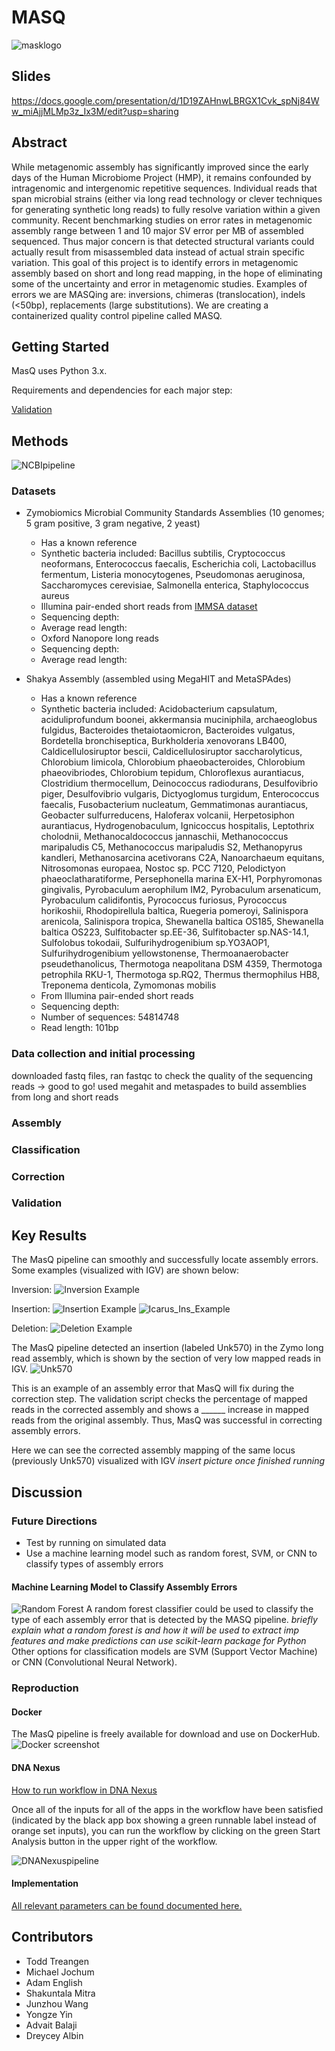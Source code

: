 # MASQ
![masklogo](https://github.com/NCBI-Codeathons/Meta_QC/blob/master/figures/masq_logo.png)

## Slides

https://docs.google.com/presentation/d/1D19ZAHnwLBRGX1Cvk_spNj84Ww_miAjjMLMp3z_Ix3M/edit?usp=sharing

## Abstract
While metagenomic assembly has significantly improved since the early days of the Human Microbiome Project (HMP), it remains confounded by intragenomic and intergenomic repetitive sequences. Individual reads that span microbial strains (either via long read technology or clever techniques for generating synthetic long reads) to fully resolve variation within a given community. Recent benchmarking studies on error rates in metagenomic assembly range between 1 and 10 major SV error per MB of assembled sequenced. Thus major concern is that detected structural variants could actually result from misassembled data instead of actual strain specific variation. This goal of this project is to identify errors in metagenomic assembly based on short and long read mapping, in the hope of eliminating some of the uncertainty and error in metagenomic studies. Examples of errors we are MASQing are: inversions, chimeras (translocation), indels (<50bp), replacements (large substitutions). We are creating a containerized quality control pipeline called MASQ.

## Getting Started
MasQ uses Python 3.x. 

Requirements and dependencies for each major step:

[Validation](https://github.com/NCBI-Codeathons/MASQ/blob/master/validation_workflow/README.md)

## Methods
![NCBIpipeline](https://github.com/NCBI-Codeathons/MASQ/blob/master/workflow10.13.png)

### Datasets
+ Zymobiomics Microbial Community Standards Assemblies (10 genomes; 5 gram positive, 3 gram negative, 2 yeast)
  + Has a known reference
  + Synthetic bacteria included: Bacillus subtilis, Cryptococcus neoformans, Enterococcus faecalis, Escherichia coli, Lactobacillus fermentum, Listeria monocytogenes, Pseudomonas aeruginosa, Saccharomyces cerevisiae, Salmonella enterica, Staphylococcus aureus
  + Illumina pair-ended short reads from [IMMSA dataset](http://ftp-private.ncbi.nlm.nih.gov/nist-immsa/IMMSA/) 
  + Sequencing depth:
  + Average read length:
  + Oxford Nanopore long reads
  + Sequencing depth: 
  + Average read length: 
  
+ Shakya Assembly (assembled using MegaHIT and MetaSPAdes)
  + Has a known reference
  + Synthetic bacteria included: Acidobacterium capsulatum, aciduliprofundum boonei, akkermansia muciniphila, archaeoglobus fulgidus, Bacteroides thetaiotaomicron, Bacteroides vulgatus, Bordetella bronchiseptica, Burkholderia xenovorans LB400, Caldicellulosiruptor bescii, Caldicellulosiruptor saccharolyticus, Chlorobium limicola, Chlorobium phaeobacteroides, Chlorobium phaeovibriodes, Chlorobium tepidum, Chloroflexus aurantiacus, Clostridium thermocellum, Deinococcus radiodurans, Desulfovibrio piger, Desulfovibrio vulgaris, Dictyoglomus turgidum, Enterococcus faecalis, Fusobacterium nucleatum, Gemmatimonas aurantiacus, Geobacter sulfurreducens, Haloferax volcanii, Herpetosiphon aurantiacus, Hydrogenobaculum, Ignicoccus hospitalis, Leptothrix cholodnii, Methanocaldococcus jannaschii, Methanococcus maripaludis C5, Methanococcus maripaludis S2, Methanopyrus kandleri, Methanosarcina acetivorans C2A, Nanoarchaeum equitans, Nitrosomonas europaea, Nostoc sp. PCC 7120, Pelodictyon phaeoclatharatiforme, Persephonella marina EX-H1, Porphyromonas gingivalis, Pyrobaculum aerophilum IM2, Pyrobaculum arsenaticum, Pyrobaculum calidifontis, Pyrococcus furiosus, Pyrococcus horikoshii, Rhodopirellula baltica, Ruegeria pomeroyi, Salinispora arenicola, Salinispora tropica, Shewanella baltica OS185, Shewanella baltica OS223, Sulfitobacter sp.EE-36, Sulfitobacter sp.NAS-14.1, Sulfolobus tokodaii, Sulfurihydrogenibium sp.YO3AOP1, Sulfurihydrogenibium yellowstonense, Thermoanaerobacter pseudethanolicus, Thermotoga neapolitana DSM 4359, Thermotoga petrophila RKU-1, Thermotoga sp.RQ2, Thermus thermophilus HB8, Treponema denticola, Zymomonas mobilis
  + From Illumina pair-ended short reads 
  + Sequencing depth:
  + Number of sequences: 54814748
  + Read length: 101bp

### Data collection and initial processing
downloaded fastq files, ran fastqc to check the quality of the sequencing reads -> good to go!
used megahit and metaspades to build assemblies from long and short reads

### Assembly

### Classification

### Correction

### Validation

## Key Results

The MasQ pipeline can smoothly and successfully locate assembly errors. Some examples (visualized with IGV) are shown below:

Inversion:
![Inversion Example](https://github.com/NCBI-Codeathons/MASQ/blob/master/figures/k119_16424_4_303_4_949_inversion.png)

Insertion:
![Insertion Example](https://github.com/NCBI-Codeathons/MASQ/blob/master/figures/k119_12877_51-222_inse_igv_snapshot.png)
![Icarus_Ins_Example](https://github.com/NCBI-Codeathons/MASQ/blob/master/figures/image%20(1).png)

Deletion:
![Deletion Example](https://github.com/NCBI-Codeathons/MASQ/blob/master/figures/k119_15191_1-1_000_large%20del.png)

The MasQ pipeline detected an insertion (labeled Unk570) in the Zymo long read assembly, which is shown by the section of very low mapped reads in IGV. 
![Unk570](https://github.com/NCBI-Codeathons/MASQ/blob/master/figures/unk570_igv_snapshot.png)

This is an example of an assembly error that MasQ will fix during the correction step. The validation script checks the percentage of mapped reads in the corrected assembly and shows a ______ increase in mapped reads from the original assembly. Thus, MasQ was successful in correcting assembly errors.

Here we can see the corrected assembly mapping of the same locus (previously Unk570) visualized with IGV
*insert picture once finished running*

## Discussion 
### Future Directions
+ Test by running on simulated data
+ Use a machine learning model such as random forest, SVM, or CNN to classify types of assembly errors
#### Machine Learning Model to Classify Assembly Errors
![Random Forest](https://github.com/NCBI-Codeathons/Meta_QC/blob/master/figures/NCBI_hackathon.jpg)
A random forest classifier could be used to classify the type of each assembly error that is detected by the MASQ pipeline. 
*briefly explain what a random forest is and how it will be used to extract imp features and make predictions*
*can use scikit-learn package for Python*
Other options for classification models are SVM (Support Vector Machine) or CNN (Convolutional Neural Network).


### Reproduction
#### Docker
The MasQ pipeline is freely available for download and use on DockerHub.
![Docker screenshot](https://github.com/NCBI-Codeathons/Meta_QC/blob/master/figures/docker_ncbi.png)

#### DNA Nexus
[How to run workflow in DNA Nexus](https://documentation.dnanexus.com/developer/workflows/building-and-running-workflows)

Once all of the inputs for all of the apps in the workflow have been satisfied (indicated by the black app box showing a green runnable label instead of orange set inputs), you can run the workflow by clicking on the green Start Analysis button in the upper right of the workflow.

![DNANexuspipeline](https://github.com/NCBI-Codeathons/Meta_QC/blob/master/figures/image.png)

#### Implementation 
[All relevant parameters can be found documented here.](https://github.com/NCBI-Codeathons/MASQ/blob/master/implementation.md)

## Contributors
+ Todd Treangen 
+ Michael Jochum
+ Adam English
+ Shakuntala Mitra
+ Junzhou Wang
+ Yongze Yin
+ Advait Balaji
+ Dreycey Albin
